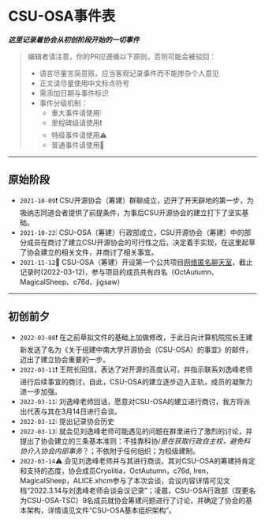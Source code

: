 # CSU-OSA事件表

<b><i>这里记录着协会从初创阶段开始的一切事件</i></b>

> 编辑者请注意，你的PR应遵循以下原则，否则可能会被驳回：
> - 语言尽量言简意赅，应当客观记录事件而不能掺杂个人意见
> - 正文请尽量使用中文标点符号
> - 需添加日期与事件标识
> - 事件分级机制：
>   - 重大事件请使用❕
>   - 里程碑级请使用❗
>   - 特级事件请使用⚠️
>   - 普通事件请使用🔵

---
## 原始阶段
* `2021-10-09`❗ CSU开源协会（筹建）群聊成立，迈开了开天辟地的第一步，为吸纳志同道合者提供了前提条件，为事后CSU开源协会的建立打下了坚实基础。
* `2021-10-22`❕ CSU-OSA（筹建）行政部成立，CSU开源协会（筹建）中的部分成员在商讨了建立CSU开源协会的可行性之后，决定着手实现，在这里起草了协会建立的相关文件，并商讨了相关事宜。
* `2021-11-12`🔵 CSU-OSA（筹建）开设第一个公共项目[网络匿名聊天室](https://github.com/CSU-OSA/ChattingRoom-server)，截止记录时(2022-03-12)，参与项目的成员共有四名（OctAutumn、MagicalSheep、c76d、jigsaw）

---
## 初创前夕

* `2022-03-08`❗ 在之前草拟文件的基础上加做修改，于此日向计算机院院长王建新发送了名为《关于组建中南大学开源协会（CSU-OSA）的事宜》的邮件，迈出了建立协会重要的一步。
* `2022-03-11`❗ 王院长回信，表达了对开源的高度认可，并指示联系刘逸峰老师进行后续事宜的商讨，自此，CSU-OSA的建立逐步迈入正轨，成员的凝聚力进一步加强。
* `2022-03-11`❕ 刘逸峰老师回话，愿意对CSU-OSA的建立进行商讨，我方将派出代表与其在3月14日进行会谈。
* `2022-03-12`❕ 提出记录协会历史
* `2022-03-13`❕ 就会见刘逸峰老师可能遇见的问题在群里进行了激烈的讨论，并提出了协会建立的三条基本准则：不挂靠科协/*意在获取行政自主权，避免科协介入协会内部事务*？；不依附于任何组织；为校级建制。
* `2022-03-14`⚠️ 会见刘逸峰老师并与其进行商谈，其对CSU-OSA的筹建持肯定和支持的态度，协会成员Cryolitia，OctAutumn，c76d, Iren，MagicalSheep，ALICE.xhcm参与了本次会谈，会议内容详情可见文档“2022.3.14与刘逸峰老师会谈会议记录”；凌晨，CSU-OSA行政部（现更名为CSU-OSA-TSC）9名成员就协会筹建问题进行了讨论，并确定了协会的基本架构，详情请见文件“CSU-OSA基本组织架构”。
